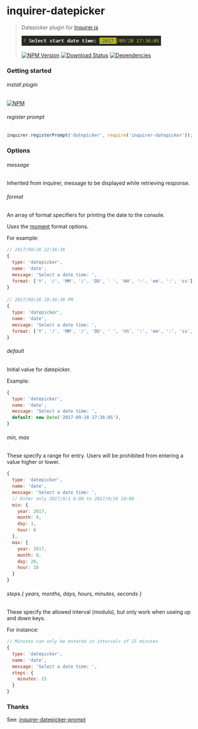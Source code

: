 # inquirer-datepicker

> Datepicker plugin for [Inquirer.js](https://github.com/SBoudrias/Inquirer.js)
>
> ![Datetime prompt](datepicker.png)
>
> [![NPM Version][npm-image]][npm-url]
> [![Download Status][download-image]][npm-url]
> [![Dependencies][david-image]][david-url]

### Getting started

###### install plugin

[![NPM](https://nodei.co/npm/inquirer-datepicker.png)](https://nodei.co/npm/inquirer-datepicker/)

###### register prompt

```javascript
inquirer.registerPrompt('datepicker', require('inquirer-datepicker'));
```

### Options

###### message

Inherited from inquirer, message to be displayed while retrieving response.

###### format

An array of format specifiers for printing the date to the console.

Uses the [moment](https://github.com/moment/moment) format options.

For example:

```Javascript
// 2017/09/26 22:56:36
{
  type: 'datepicker',
  name: 'date',
  message: 'Select a date time: ',
  format: ['Y', '/', 'MM', '/', 'DD', ' ', 'HH', ':', 'mm', ':', 'ss']
}

// 2017/09/26 10:56:36 PM
{
  type: 'datepicker',
  name: 'date',
  message: 'Select a date time: ',
  format: ['Y', '/', 'MM', '/', 'DD', ' ', 'hh', ':', 'mm', ':', 'ss', ' ', 'A']
}
```

###### default

Initial value for datepicker.

Example:

```javascript
{
  type: 'datepicker',
  name: 'date',
  message: 'Select a date time: ',
  default: new Date('2017-09-28 17:36:05'),
}
```

###### min, max

These specify a range for entry. Users will be prohibited from entering a value higher or lower.

```Javascript
{
  type: 'datepicker',
  name: 'date',
  message: 'Select a date time: ',
  // Enter only 2017/9/1 6:00 to 2017/9/26 18:00
  min: {
    year: 2017,
    month: 9,
    day: 1,
    hour: 6
  },
  max: {
    year: 2017,
    month: 9,
    day: 26,
    hour: 18
  }
}
```

###### steps.{ years, months, days, hours, minutes, seconds }

These specify the allowed interval (modulo), but only work when useing up and down keys.

For instance:

```Javascript
// Minutes can only be entered in intervals of 15 minutes
{
  type: 'datepicker',
  name: 'date',
  message: 'Select a date time: ',
  steps: {
    minutes: 15
  }
}
```

### Thanks

See: [inquirer-datepicker-prompt](https://github.com/DerekTBrown/inquirer-datepicker-prompt)

[npm-image]: https://img.shields.io/npm/v/inquirer-datepicker.svg?style=flat-square
[npm-url]: https://www.npmjs.org/package/inquirer-datepicker
[download-image]: https://img.shields.io/npm/dm/inquirer-datepicker.svg?style=flat-square
[david-image]: https://img.shields.io/david/nuintun/inquirer-datepicker.svg?style=flat-square
[david-url]: https://david-dm.org/nuintun/inquirer-datepicker
